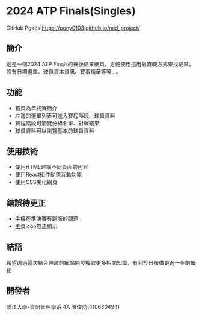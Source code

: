 # 2024 ATP Finals(Singles)
GitHub Pgaes:https://pony0103.github.io/mid_project/
## 簡介
這是一個2024 ATP Finals的賽後結果網頁，方便使用這用最直觀方式查找結果，設有日期選單、球員資本資訊、賽事精華等等...。

## 功能
- 首頁為年終賽簡介
- 左邊的選單列表可進入賽程階段、球員資料
- 賽程階段可瀏覽分組名單、對戰結果
- 球員資料可以瀏覽基本的球員資料

## 使用技術
- 使用HTML建構不同頁面的內容
- 使用React組件動態互動功能
- 使用CSS美化網頁

## 錯誤待更正
- 手機在準決賽有跑版的問題
- 主頁icon無法顯示

## 結語
希望透過這次結合興趣的網站開發獲取更多相關知識，有利於日後做更進一步的優化

## 開發者
淡江大學-資訊管理學系 4A 陳俊劭(410630494)
